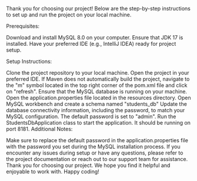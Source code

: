 Thank you for choosing our project! Below are the step-by-step instructions to set up and run the project on your local machine.

Prerequisites:

Download and install MySQL 8.0 on your computer.
Ensure that JDK 17 is installed.
Have your preferred IDE (e.g., IntelliJ IDEA) ready for project setup.

Setup Instructions:

Clone the project repository to your local machine.
Open the project in your preferred IDE.
If Maven does not automatically build the project, navigate to the "m" symbol located in the top right corner of the pom.xml file and click on "refresh".
Ensure that the MySQL database is running on your machine.
Open the application.properties file located in the resources directory.
Open MySQL workbench and create a schema named "students_db"
Update the database connectivity information, including the password, to match your MySQL configuration. The default password is set to "admin".
Run the StudentsDbApplication class to start the application. It should be running on port 8181.
Additional Notes:

Make sure to replace the default password in the application.properties file with the password you set during the MySQL installation process.
If you encounter any issues during setup or have any questions, please refer to the project documentation or reach out to our support team for assistance.
Thank you for choosing our project. We hope you find it helpful and enjoyable to work with. Happy coding!




